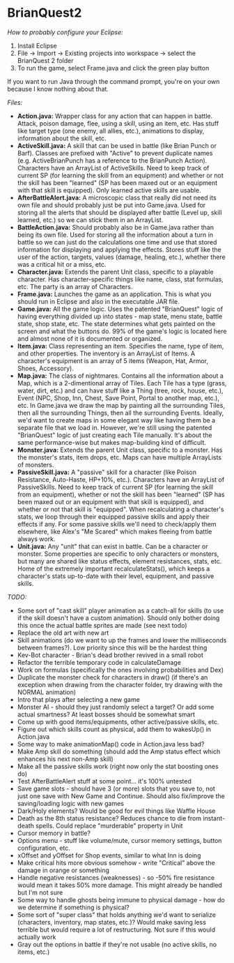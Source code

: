 # BrianQuest2

<em>How to probably configure your Eclipse:</em>
<ol>
<li>Install Eclipse
<li>File -> Import -> Existing projects into workspace -> select the BrianQuest 2 folder
<li>To run the game, select Frame.java and click the green play button
</ol>

If you want to run Java through the command prompt, you're on your own because I know nothing about that.

<em>Files:</em>
<ul>
<li><b>Action.java:</b> Wrapper class for any action that can happen in battle. Attack, poison damage, flee, using a skill, using an item, etc. Has stuff like target type (one enemy, all allies, etc.), animations to display, information about the skill, etc.
<li><b>ActiveSkill.java:</b> A skill that can be used in battle (like Brian Punch or Barf). Classes are prefixed with "Active" to prevent duplicate names (e.g. ActiveBrianPunch has a reference to the BrianPunch Action). Characters have an ArrayList of ActiveSkills. Need to keep track of current SP (for learning the skill from an equipment) and whether or not the skill has been "learned" (SP has been maxed out or an equipment with that skill is equipped). Only learned active skills are usable.
<li><b>AfterBattleAlert.java:</b> A microscopic class that really did not need its own file and should probably just be put into Game.java. Used for storing all the alerts that should be displayed after battle (Level up, skill learned, etc.) so we can stick them in an ArrayList.
<li><b>BattleAction.java:</b> Should probably also be in Game.java rather than being its own file. Used for storing all the information about a turn in battle so we can just do the calculations one time and use that stored information for displaying and applying the effects. Stores stuff like the user of the action, targets, values (damage, healing, etc.), whether there was a critical hit or a miss, etc.
<li><b>Character.java:</b> Extends the parent Unit class, specific to a playable character. Has character-specific things like name, class, stat formulas, etc. The party is an array of Characters.
<li><b>Frame.java:</b> Launches the game as an application. This is what you should run in Eclipse and also in the executable JAR file.
<li><b>Game.java:</b> All the game logic. Uses the patented "BrianQuest" logic of having everything divided up into states - map state, menu state, battle state, shop state, etc. The state determines what gets painted on the screen and what the buttons do. 99% of the game's logic is located here and almost none of it is documented or organized.
<li><b>Item.java:</b> Class representing an item. Specifies the name, type of item, and other properties. The inventory is an ArrayList of Items. A character's equipment is an array of 5 items (Weapon, Hat, Armor, Shoes, Accessory).
<li><b>Map.java:</b> The class of nightmares. Contains all the information about a Map, which is a 2-dimentional array of Tiles. Each Tile has a type (grass, water, dirt, etc.) and can have stuff like a Thing (tree, rock, house, etc.), Event (NPC, Shop, Inn, Chest, Save Point, Portal to another map, etc.), etc. In Game.java we draw the map by painting all the surrounding Tiles, then all the surrounding Things, then all the surrounding Events. Ideally, we'd want to create maps in some elegant way like having them be a separate file that we load in. However, we're still using the patented "BrianQuest" logic of just creating each Tile manually. It's about the same performance-wise but makes map-building kind of difficult.
<li><b>Monster.java:</b> Extends the parent Unit class, specific to a monster. Has the monster's stats, item drops, etc. Maps can have multiple ArrayLists of monsters.
<li><b>PassiveSkill.java:</b> A "passive" skill for a character (like Poison Resistance, Auto-Haste, HP+10%, etc.). Characters have an ArrayList of PassiveSkills. Need to keep track of current SP (for learning the skill from an equipment), whether or not the skill has been "learned" (SP has been maxed out or an equipment with that skill is equipped), and whether or not that skill is "equipped". When recalculating a character's stats, we loop through their equipped passive skills and apply their effects if any. For some passive skills we'll need to check/apply them elsewhere, like Alex's "Me Scared" which makes fleeing from battle always work.
<li><b>Unit.java:</b> Any "unit" that can exist in battle. Can be a character or monster. Some properties are specific to only characters or monsters, but many are shared like status effects, element resistances, stats, etc. Home of the extremely important recalculateStats(), which keeps a character's stats up-to-date with their level, equipment, and passive skills.
</ul>

<em>TODO:</em>
<ul>
<li>Some sort of "cast skill" player animation as a catch-all for skills (to use if the skill doesn't have a custom animation). Should only bother doing this once the actual battle sprites are made (see next todo)
<li>Replace the old art with new art
<li>Skill animations (do we want to up the frames and lower the milliseconds between frames?). Low priority since this will be the hardest thing
<li>Kev-Bot character - Brian's dead brother revived in a small robot
<li>Refactor the terrible temporary code in calculateDamage
<li>Work on formulas (specifically the ones involving probabilities and Dex)
<li>Duplicate the monster check for characters in draw() (if there's an exception when drawing from the character folder, try drawing with the NORMAL animation)
<li>Intro that plays after selecting a new game
<li>Monster AI - should they just randomly select a target? Or add some actual smartness? At least bosses should be somewhat smart
<li>Come up with good items/equipments, other active/passive skills, etc.
<li>Figure out which skills count as physical, add them to wakesUp() in Action.java
<li>Some way to make animationMap() code in Action.java less bad?
<li>Make Amp skill do something (should add the Amp status effect which enhances his next non-Amp skill)
<li>Make all the passive skills work (right now only the stat boosting ones do)
<li>Test AfterBattleAlert stuff at some point... it's 100% untested
<li>Save game slots - should have 3 (or more) slots that you save to, not just one save with New Game and Continue. Should also fix/improve the saving/loading logic with new games
<li>Dark/Holy elements? Would be good for evil things like Waffle House
<li>Death as the 8th status resistance? Reduces chance to die from instant-death spells. Could replace "murderable" property in Unit
<li>Cursor memory in battle?
<li>Options menu - stuff like volume/mute, cursor memory settings, button configuration, etc.
<li>xOffset and yOffset for Shop events, similar to what Inn is doing
<li>Make critical hits more obvious somehow - write "Critical" above the damage in orange or something
<li>Handle negative resistances (weaknesses) - so -50% fire resistance would mean it takes 50% more damage. This might already be handled but I'm not sure
<li>Some way to handle ghosts being immune to physical damage - how do we determine if something is physical?
<li>Some sort of "super class" that holds anything we'd want to serialize (characters, inventory, map states, etc.)? Would make saving less terrible but would require a lot of restructuring. Not sure if this would actually work
<li>Gray out the options in battle if they're not usable (no active skills, no items, etc.)
</ul>
